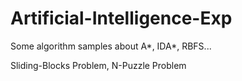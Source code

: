 # Artificial-Intelligence-Exp

Some algorithm samples about A*, IDA*, RBFS...

Sliding-Blocks Problem, N-Puzzle Problem
